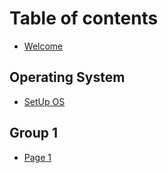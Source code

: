 # Table of contents

* [Welcome](README.md)

## Operating System

* [SetUp OS](operating-system/setup-os.md)

## Group 1

* [Page 1](group-1/page-1.md)
